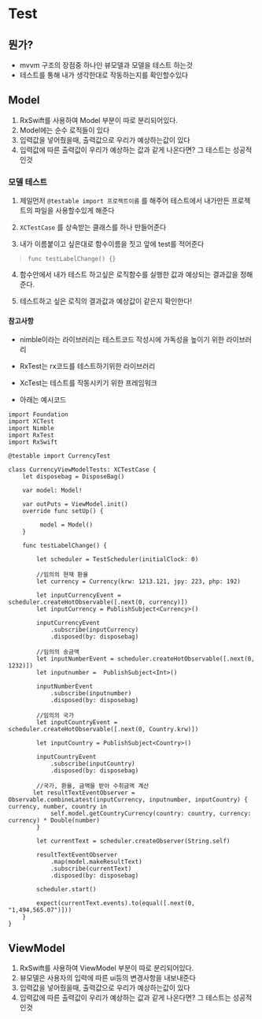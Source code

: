 # Test

## 뭔가?
- mvvm 구조의 장점중 하나인 뷰모델과 모델을 테스트 하는것
- 테스트를 통해 내가 생각한대로 작동하는지를 확인할수있다

## Model
1. RxSwift를 사용하여 Model 부분이 따로 분리되어있다.
2. Model에는 순수 로직들이 있다
3. 입력값을 넣어줬을때, 출력값으로 우리가 예상하는값이 있다
4. 입력값에 따른 출력값이 우리가 예상하는 값과 같게 나온다면? 그 테스트는 성공적인것

### 모델 테스트

1. 제일먼저 `@testable import 프로젝트이름` 를 해주어 테스트에서 내가만든 프로젝트의 파일을 사용할수있게 해준다

2. `XCTestCase` 를 상속받는 클래스를 하나 만들어준다

3. 내가 이름붙이고 싶은대로 함수이름을 짓고 앞에 test를 적어준다
>  `func testLabelChange() {}`

4. 함수안에서 내가 테스트 하고싶은 로직함수를 실행한 값과 예상되는 결과값을 정해준다.

5. 테스트하고 싶은 로직의 결과값과 예상값이 같은지 확인한다!

#### 참고사항
- nimble이라는 라이브러리는 테스트코드 작성시에 가독성을 높이기 위한 라이브러리
- RxTest는 rx코드를 테스트하기위한 라이브러리
- XcTest는 테스트를 작동시키기 위한 프레임워크

- 아래는 예시코드

```
import Foundation
import XCTest
import Nimble
import RxTest
import RxSwift

@testable import CurrencyTest

class CurrencyViewModelTests: XCTestCase {
    let disposebag = DisposeBag()
    
    var model: Model!
    
    var outPuts = ViewModel.init()
    override func setUp() {
        
         model = Model()
    }

    func testLabelChange() {
        
        let scheduler = TestScheduler(initialClock: 0)
                   
        //임의의 현재 환율
        let currency = Currency(krw: 1213.121, jpy: 223, php: 192)
        
        let inputCurrencyEvent = scheduler.createHotObservable([.next(0, currency)])
        let inputCurrency = PublishSubject<Currency>()
        
        inputCurrencyEvent
            .subscribe(inputCurrency)
            .disposed(by: disposebag)
        
        //임의의 송금액
        let inputNumberEvent = scheduler.createHotObservable([.next(0, 1232)])
        let inputnumber =  PublishSubject<Int>()
        
        inputNumberEvent
            .subscribe(inputnumber)
            .disposed(by: disposebag)
        
        //임의의 국가
        let inputCountryEvent = scheduler.createHotObservable([.next(0, Country.krw)])
        
        let inputCountry = PublishSubject<Country>()
        
        inputCountryEvent
            .subscribe(inputCountry)
            .disposed(by: disposebag)
        
        //국가, 환율, 금액을 받아 수취금액 계산
       let resultTextEventObserver = Observable.combineLatest(inputCurrency, inputnumber, inputCountry) { currency, number, country in
            self.model.getCountryCurrency(country: country, currency: currency) * Double(number)
        }
        
        let currentText = scheduler.createObserver(String.self)
        
        resultTextEventObserver
            .map(model.makeResultText)
            .subscribe(currentText)
            .disposed(by: disposebag)
        
        scheduler.start()
        
        expect(currentText.events).to(equal([.next(0, "1,494,565.07")]))
    }
}
```

## ViewModel

1. RxSwift를 사용하여 ViewModel 부분이 따로 분리되어있다.
2. 뷰모델은 사용자의 입력에 따른 ui등의 변경사항을 내보내준다
3. 입력값을 넣어줬을때, 출력값으로 우리가 예상하는값이 있다
4. 입력값에 따른 출력값이 우리가 예상하는 값과 같게 나온다면? 그 테스트는 성공적인것
